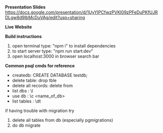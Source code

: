 **Presentation Slides**
https://docs.google.com/presentation/d/1UyYIPCfwzPVKI09zPFeDuPKfUJRDLgw8d9lbMcDuVAg/edit?usp=sharing

**Live Website**

**Build instructions**

1. open terminal type: "npm i" to install dependencies
2. to start server type: "npm run start:dev"
3. open localhost:3000 in browser search bar

**Common psql cmds for reference**

- createdb: CREATE DATABASE testdb;
- delete table: drop tble <tblename>
- delete all records: delete from <tblename>
- list dbs : \l
- use db : \c <name_of_db>
- list tables : \dt

<p>if having trouble with migration try</p>
<ol>
    <li>delete all tables from db (especially pgmigrations)</li>
    <li>do db migrate</li>
</ol>
